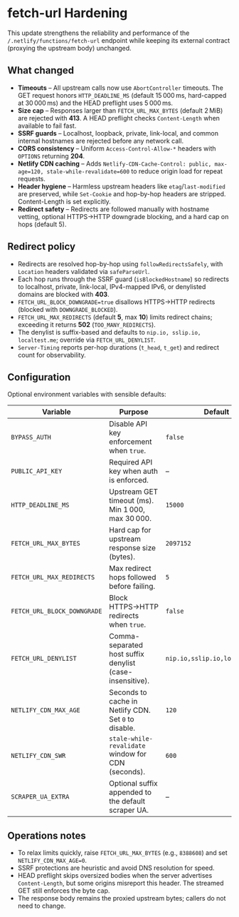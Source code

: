 # fetch-url Hardening

This update strengthens the reliability and performance of the `/.netlify/functions/fetch-url` endpoint while keeping its external contract (proxying the upstream body) unchanged.

## What changed
- **Timeouts** – All upstream calls now use `AbortController` timeouts. The GET request honors `HTTP_DEADLINE_MS` (default 15 000 ms, hard-capped at 30 000 ms) and the HEAD preflight uses 5 000 ms.
- **Size cap** – Responses larger than `FETCH_URL_MAX_BYTES` (default 2 MiB) are rejected with **413**. A HEAD preflight checks `Content-Length` when available to fail fast.
- **SSRF guards** – Localhost, loopback, private, link-local, and common internal hostnames are rejected before any network call.
- **CORS consistency** – Uniform `Access-Control-Allow-*` headers with `OPTIONS` returning **204**.
- **Netlify CDN caching** – Adds `Netlify-CDN-Cache-Control: public, max-age=120, stale-while-revalidate=600` to reduce origin load for repeat requests.
- **Header hygiene** – Harmless upstream headers like `etag`/`last-modified` are preserved, while `Set-Cookie` and hop-by-hop headers are stripped. Content-Length is set explicitly.
- **Redirect safety** – Redirects are followed manually with hostname vetting, optional HTTPS→HTTP downgrade blocking, and a hard cap on hops (default 5).

## Redirect policy

- Redirects are resolved hop-by-hop using `followRedirectsSafely`, with `Location` headers validated via `safeParseUrl`.
- Each hop runs through the SSRF guard (`isBlockedHostname`) so redirects to localhost, private, link-local, IPv4-mapped IPv6, or denylisted domains are blocked with **403**.
- `FETCH_URL_BLOCK_DOWNGRADE=true` disallows HTTPS→HTTP redirects (blocked with `DOWNGRADE_BLOCKED`).
- `FETCH_URL_MAX_REDIRECTS` (default **5**, max **10**) limits redirect chains; exceeding it returns **502** (`TOO_MANY_REDIRECTS`).
- The denylist is suffix-based and defaults to `nip.io, sslip.io, localtest.me`; override via `FETCH_URL_DENYLIST`.
- `Server-Timing` reports per-hop durations (`t_head`, `t_get`) and redirect count for observability.

## Configuration
Optional environment variables with sensible defaults:

| Variable | Purpose | Default |
| --- | --- | --- |
| `BYPASS_AUTH` | Disable API key enforcement when `true`. | `false` |
| `PUBLIC_API_KEY` | Required API key when auth is enforced. | – |
| `HTTP_DEADLINE_MS` | Upstream GET timeout (ms). Min 1 000, max 30 000. | `15000` |
| `FETCH_URL_MAX_BYTES` | Hard cap for upstream response size (bytes). | `2097152` |
| `FETCH_URL_MAX_REDIRECTS` | Max redirect hops followed before failing. | `5` |
| `FETCH_URL_BLOCK_DOWNGRADE` | Block HTTPS→HTTP redirects when `true`. | `false` |
| `FETCH_URL_DENYLIST` | Comma-separated host suffix denylist (case-insensitive). | `nip.io,sslip.io,localtest.me` |
| `NETLIFY_CDN_MAX_AGE` | Seconds to cache in Netlify CDN. Set `0` to disable. | `120` |
| `NETLIFY_CDN_SWR` | `stale-while-revalidate` window for CDN (seconds). | `600` |
| `SCRAPER_UA_EXTRA` | Optional suffix appended to the default scraper UA. | – |

## Operations notes
- To relax limits quickly, raise `FETCH_URL_MAX_BYTES` (e.g., `8388608`) and set `NETLIFY_CDN_MAX_AGE=0`.
- SSRF protections are heuristic and avoid DNS resolution for speed.
- HEAD preflight skips oversized bodies when the server advertises `Content-Length`, but some origins misreport this header. The streamed GET still enforces the byte cap.
- The response body remains the proxied upstream bytes; callers do not need to change.
